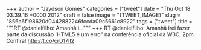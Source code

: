 
+++
author = "Jaydson Gomes"
categories = ["tweet"]
date = "Thu Oct 18 03:39:16 +0000 2012"
draft = false
image = "{TWEET_IMAGE}"
slug = "856a6f198620d0442882246fccda09c5661c8922"
tags = ["tweet"]
title = """RT @danielfilho: Amanhã i..."""
+++
RT @danielfilho: Amanhã irei fazer parte da discussão 'HTML5 é um erro" na conferência oficial da W3C, 2pm. Confira! http://t.co/crD17II2
